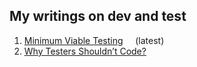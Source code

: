 ## My writings on dev and test 

<ol>
  
<li><a href=https://github.com/justcli/writings/wiki/Minimum-Viable-Testing>Minimum Viable Testing</a> &nbsp;&nbsp;&nbsp; (latest)</li>
<li><a href=https://github.com/justcli/writings/blob/main/Why%20Testers%20Shouldn't%20Code.md>Why Testers Shouldn’t Code?</a></li>
  
</ol>
